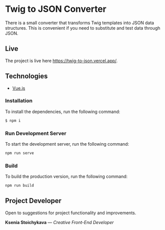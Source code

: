 # Twig to JSON Converter

There is a small converter that transforms Twig templates into JSON data structures.
This is convenient if you need to substitute and test data through JSON.

## Live

The project is live here https://twig-to-json.vercel.app/.

## Technologies

-   [Vue.js](https://vuejs.org/)

### Installation

To install the dependencies, run the following command:

```sh
$ npm i
```

### Run Development Server

To start the development server, run the following command:

```sh
npm run serve
```

### Build

To build the production version, run the following command:

```sh
npm run build
```

## Project Developer

Open to suggestions for project functionality and improvements.

**Ksenia Stoichykava** — _Creative Front-End Developer_
